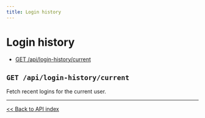 ```yaml
---
title: Login history
---
```


# Login history

  - [GET /api/login-history/current](#get-apilogin-historycurrent)

## `GET /api/login-history/current`

Fetch recent logins for the current user.

---

[<< Back to API index](../api-documentation.md)